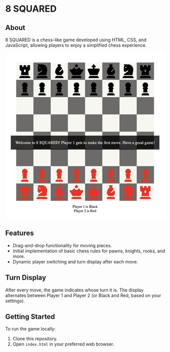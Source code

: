 # 8 SQUARED 

## About

8 SQUARED is a chess-like game developed using HTML, CSS, and JavaScript, allowing players to enjoy a simplified chess experience.

![Chess Board](chessBoard.png)

## Features

- Drag-and-drop functionality for moving pieces.
- Initial implementation of basic chess rules for pawns, knights, rooks, and more.
- Dynamic player switching and turn display after each move.

## Turn Display

After every move, the game indicates whose turn it is. The display alternates between Player 1 and Player 2 (or Black and Red, based on your settings).

## Getting Started

To run the game locally:

1. Clone this repository.
2. Open `index.html` in your preferred web browser.
